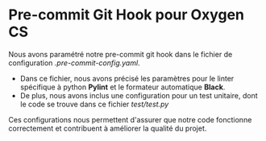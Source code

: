 # Pre-commit Git Hook pour Oxygen CS  



Nous avons paramétré notre pre-commit git hook dans le fichier de configuration *.pre-commit-config.yaml*.  
* Dans ce fichier, nous avons précisé les paramètres pour le linter spécifique à python __Pylint__ et le formateur automatique __Black__.  
* De plus, nous avons inclus une configuration pour un test unitaire, dont le code se trouve dans ce fichier *test/test.py*

Ces configurations nous permettent d'assurer que notre code fonctionne correctement et contribuent à améliorer la qualité du projet.
